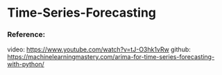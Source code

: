 # Time-Series-Forecasting

### Reference:
video: https://www.youtube.com/watch?v=tJ-O3hk1vRw
github: https://machinelearningmastery.com/arima-for-time-series-forecasting-with-python/
